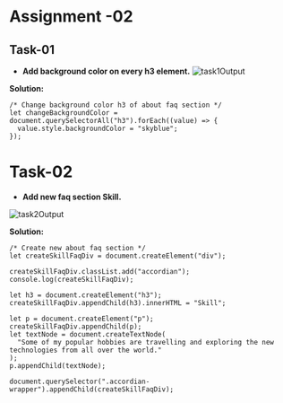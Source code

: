 # Assignment -02

## Task-01

 - **Add background color on every h3 element.**
![task1Output](https://user-images.githubusercontent.com/112545072/216857329-374a90b6-e5fb-43b6-9919-57b42fcf4165.png)


**Solution:**

```
/* Change background color h3 of about faq section */
let changeBackgroundColor = document.querySelectorAll("h3").forEach((value) => {
  value.style.backgroundColor = "skyblue";
});
```

# Task-02

 - **Add new faq section Skill.**

![task2Output](https://user-images.githubusercontent.com/112545072/216857401-b289993e-2ff9-4346-afc1-7292d79b5501.png)

**Solution:**

```
/* Create new about faq section */
let createSkillFaqDiv = document.createElement("div");

createSkillFaqDiv.classList.add("accordian");
console.log(createSkillFaqDiv);

let h3 = document.createElement("h3");
createSkillFaqDiv.appendChild(h3).innerHTML = "Skill";

let p = document.createElement("p");
createSkillFaqDiv.appendChild(p);
let textNode = document.createTextNode(
  "Some of my popular hobbies are travelling and exploring the new technologies from all over the world."
);
p.appendChild(textNode);

document.querySelector(".accordian-wrapper").appendChild(createSkillFaqDiv);
```
